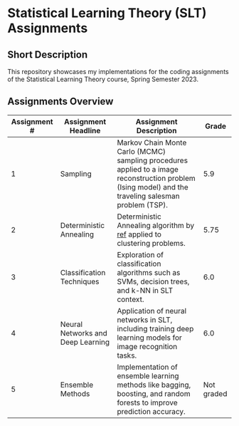 # Statistical Learning Theory (SLT) Assignments

## Short Description

This repository showcases my implementations for the coding assignments of the Statistical Learning Theory course, Spring Semester 2023. 

## Assignments Overview

| Assignment # | Assignment Headline        | Assignment Description                                    | Grade |
|--------------|----------------------------|------------------------------------------------------------|-------|
| 1            | Sampling     | Markov Chain Monte Carlo (MCMC) sampling procedures applied to a image reconstruction problem (Ising model) and the traveling salesman problem (TSP). | 5.9    |
| 2            | Deterministic Annealing | Deterministic Annealing algorithm by [ref]("https://ieeexplore.ieee.org/document/726788") applied to clustering problems. | 5.75   |
| 3            | Classification Techniques  | Exploration of classification algorithms such as SVMs, decision trees, and k-NN in SLT context. | 6.0    |
| 4            | Neural Networks and Deep Learning | Application of neural networks in SLT, including training deep learning models for image recognition tasks. | 6.0     |
| 5            | Ensemble Methods           | Implementation of ensemble learning methods like bagging, boosting, and random forests to improve prediction accuracy. | Not graded     |


